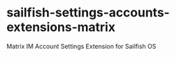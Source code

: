 # sailfish-settings-accounts-extensions-matrix
Matrix IM Account Settings Extension for Sailfish OS
